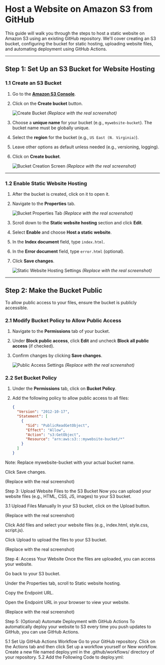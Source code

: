 # Host a Website on Amazon S3 from GitHub

This guide will walk you through the steps to host a static website on Amazon S3 using an existing GitHub repository. We'll cover creating an S3 bucket, configuring the bucket for static hosting, uploading website files, and automating deployment using GitHub Actions.

---

## Step 1: Set Up an S3 Bucket for Website Hosting

### 1.1 Create an S3 Bucket
1. Go to the [**Amazon S3 Console**](https://console.aws.amazon.com/s3/).
2. Click on the **Create bucket** button.

   ![Create Bucket](https://www.example.com/criar_bucket.png) *(Replace with the real screenshot)*

3. Choose a **unique name** for your bucket (e.g., `mywebsite-bucket`). The bucket name must be globally unique.
4. Select the **region** for the bucket (e.g., `US East (N. Virginia)`).
5. Leave other options as default unless needed (e.g., versioning, logging).
6. Click on **Create bucket**.

   ![Bucket Creation Screen](https://www.example.com/tela_criacao_bucket.png) *(Replace with the real screenshot)*

---

### 1.2 Enable Static Website Hosting
1. After the bucket is created, click on it to open it.
2. Navigate to the **Properties** tab.

   ![Bucket Properties Tab](https://www.example.com/propriedades_bucket.png) *(Replace with the real screenshot)*

3. Scroll down to the **Static website hosting** section and click **Edit**.
4. Select **Enable** and choose **Host a static website**.
5. In the **Index document** field, type `index.html`.
6. In the **Error document** field, type `error.html` (optional).
7. Click **Save changes**.

   ![Static Website Hosting Settings](https://www.example.com/configuracoes_hospedagem_estatica.png) *(Replace with the real screenshot)*

---

## Step 2: Make the Bucket Public

To allow public access to your files, ensure the bucket is publicly accessible.

### 2.1 Modify Bucket Policy to Allow Public Access
1. Navigate to the **Permissions** tab of your bucket.
2. Under **Block public access**, click **Edit** and uncheck **Block all public access** (if checked).
3. Confirm changes by clicking **Save changes**.

   ![Public Access Settings](https://www.example.com/configuracoes_acesso_publico.png) *(Replace with the real screenshot)*

### 2.2 Set Bucket Policy
1. Under the **Permissions** tab, click on **Bucket Policy**.
2. Add the following policy to allow public access to all files:

   ```json
   {
     "Version": "2012-10-17",
     "Statement": [
       {
         "Sid": "PublicReadGetObject",
         "Effect": "Allow",
         "Action": "s3:GetObject",
         "Resource": "arn:aws:s3:::mywebsite-bucket/*"
       }
     ]
   }

Note: Replace mywebsite-bucket with your actual bucket name.

Click Save changes.

(Replace with the real screenshot)

Step 3: Upload Website Files to the S3 Bucket
Now you can upload your website files (e.g., HTML, CSS, JS, images) to your S3 bucket.

3.1 Upload Files Manually
In your S3 bucket, click on the Upload button.

(Replace with the real screenshot)

Click Add files and select your website files (e.g., index.html, style.css, script.js).

Click Upload to upload the files to your S3 bucket.

(Replace with the real screenshot)

Step 4: Access Your Website
Once the files are uploaded, you can access your website.

Go back to your S3 bucket.

Under the Properties tab, scroll to Static website hosting.

Copy the Endpoint URL.

Open the Endpoint URL in your browser to view your website.

(Replace with the real screenshot)

Step 5: (Optional) Automate Deployment with GitHub Actions
To automatically deploy your website to S3 every time you push updates to GitHub, you can use GitHub Actions.

5.1 Set Up GitHub Actions Workflow
Go to your GitHub repository.
Click on the Actions tab and then click Set up a workflow yourself or New workflow.
Create a new file named deploy.yml in the .github/workflows/ directory of your repository.
5.2 Add the Following Code to deploy.yml:
